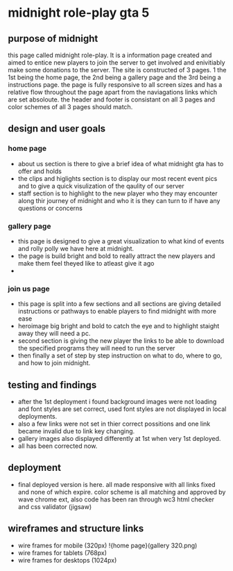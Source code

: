 # midnight role-play gta 5

## purpose of midnight
 this page called midnight role-play. It is a information page created and aimed to entice new players to join the server to get involved and enivitiably make some donations to the server. The site is constructed of 3 pages. 1 the 1st being the home page, the 2nd being a gallery page and the 3rd being a instructions page. the page is fully responsive to all screen sizes and has a relative flow throughout the page apart from the naviagations links which are set absoloute. the header and footer is consistant on all 3 pages and color schemes of all 3 pages should match. 

 ## design and user goals

### home page
+ about us section is there to give a brief idea of what midnight gta has to offer and holds
+ the clips and higlights section is to display our most recent event pics and to give a quick visulization of the qaulity of our server
+ staff section is to highlight to the new player who they may encounter along thir journey of midnight and who it is they can turn to if have any questions or concerns 

### gallery page
+ this page is designed to give a great visualization to what kind of events and rolly polly we have here at midnight.
+ the page is build bright and bold to really attract the new players and make them feel theyed like to atleast give it ago
+ 

### join us page
+ this page is split into a few sections and all sections are giving detailed instructions or pathways to enable players to find midnight with more ease
+ heroimage big bright and bold to catch the eye and to highlight staight away they will need a pc. 
+ second section is giving the new player the links to be able to download the specified programs they will need to run the server
+ then finally a set of step by step instruction on what to do, where to go, and how to join midnight. 

## testing and findings
+ after the 1st deployment i found background images were not loading and font styles are set correct, used font styles are not displayed in local deployments. 
+ also a few links were not set in thier correct possitions and one link became invalid due to link key changing. 
+ gallery images also displayed differently at 1st when very 1st deployed.
+ all has been corrected now.

## deployment
+ final deployed version is here. all made responsive with all links fixed and none of which expire. color scheme is all matching and approved by wave chrome ext, also code has been ran through wc3 html checker and css validator (jigsaw)

## wireframes and structure links
+ wire frames for mobile (320px) !{home page}(gallery 320.png)
+ wire frames for tablets (768px)
+ wire frames for desktops (1024px) 